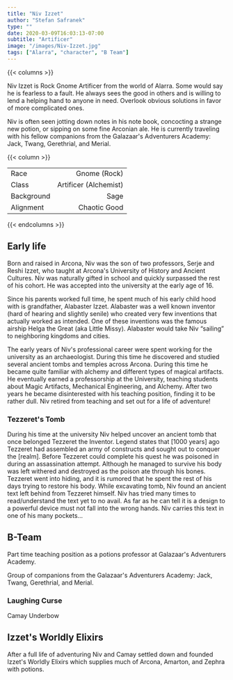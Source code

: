 ```yaml
---
title: "Niv Izzet"
author: "Stefan Safranek"
type: ""
date: 2020-03-09T16:03:13-07:00
subtitle: "Artificer"
image: "/images/Niv-Izzet.jpg"
tags: ["Alarra", "character", "B Team"]
---
```


{{< columns >}}

Niv Izzet is Rock Gnome Artificer from the world of Alarra.
Some would say he is fearless to a fault.
He always sees the good in others and is willing to lend a helping hand to anyone in need.
Overlook obvious solutions in favor of more complicated ones.

Niv is often seen jotting down notes in his note book, concocting a strange new potion, or sipping on some fine Arconian ale. He is currently traveling with his fellow companions from the Galazaar's Adventurers Academy: Jack, Twang, Gerethrial, and Merial.

{{< column >}}

|            |                       |
| ---------- | ---------------------:|
| Race       | Gnome (Rock)	         |
| Class      | Artificer (Alchemist) |
| Background | Sage                  |
| Alignment  | Chaotic Good          |

{{< endcolumns >}}

## Early life
Born and raised in Arcona, Niv was the son of two professors, Serje and Reshi Izzet, who taught at Arcona's University of History and Ancient Cultures. Niv was naturally gifted in school and quickly surpassed the rest of his cohort. He was accepted into the university at the early age of 16.

Since his parents worked full time, he spent much of his early child hood with is grandfather, Alabaster Izzet. Alabaster was a well known inventor (hard of hearing and slightly senile) who created very few inventions that actually worked as intended. One of these inventions was the famous airship Helga the Great (aka Little Missy). Alabaster would take Niv “sailing” to neighboring kingdoms and cities.

The early years of Niv's professional career were spent working for the university as an archaeologist. During this time he discovered and studied several ancient tombs and temples across Arcona. During this time he became quite familiar with alchemy and different types of magical artifacts. He eventually earned a professorship at the University, teaching students about Magic Artifacts, Mechanical Engineering, and Alchemy. After two years he became disinterested with his teaching position, finding it to be rather dull. Niv retired from teaching and set out for a life of adventure!

### Tezzeret's Tomb
During his time at the university Niv helped uncover an ancient tomb that once belonged Tezzeret the Inventor. Legend states that [1000 years] ago Tezzeret had assembled an army of constructs and sought out to conquer the [realm].  Before Tezzeret could complete his quest he was poisoned in during an assassination attempt. Although he managed to survive his body was left withered and destroyed as the poison ate through his bones. Tezzeret went into hiding, and it is rumored that he spent the rest of his days trying to restore his body. While excavating tomb, Niv found an ancient text left behind from Tezzeret himself. Niv has tried many times to read/understand the text yet to no avail. As far as he can tell it is a design to a powerful device must not fall into the wrong hands. Niv carries this text in one of his many pockets…

## B-Team
Part time teaching position as a potions professor at Galazaar's Adventurers Academy.

Group of companions from the Galazaar's Adventurers Academy: Jack, Twang, Gerethrial, and Merial.

### Laughing Curse
Camay Underbow

## Izzet's Worldly Elixirs
After a full life of adventuring Niv and Camay settled down and founded Izzet's Worldly Elixirs which supplies much of Arcona, Amarton, and Zephra with potions.
